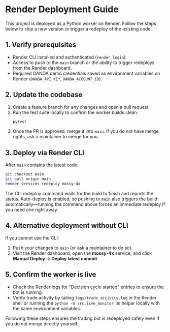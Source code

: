 # Render Deployment Guide

This project is deployed as a Python worker on Render. Follow the steps below to ship a new version or trigger a redeploy of the existing code.

## 1. Verify prerequisites
- Render CLI installed and authenticated (`render login`).
- Access to push to the `main` branch *or* the ability to trigger redeploys from the Render dashboard.
- Required OANDA demo credentials saved as environment variables on Render (`OANDA_API_KEY`, `OANDA_ACCOUNT_ID`).

## 2. Update the codebase
1. Create a feature branch for any changes and open a pull request.
2. Run the test suite locally to confirm the worker builds clean:
   ```bash
   pytest
   ```
3. Once the PR is approved, merge it into `main`. If you do not have merge rights, ask a maintainer to merge for you.

## 3. Deploy via Render CLI
After `main` contains the latest code:
```bash
git checkout main
git pull origin main
render services redeploy mossy-4x
```
The CLI redeploy command waits for the build to finish and reports the status. Auto-deploy is enabled, so pushing to `main` also triggers the build automatically—running the command above forces an immediate redeploy if you need one right away.

## 4. Alternative deployment without CLI
If you cannot use the CLI:
1. Push your changes to `main` (or ask a maintainer to do so).
2. Visit the Render dashboard, open the **mossy-4x** service, and click **Manual Deploy → Deploy latest commit**.

## 5. Confirm the worker is live
- Check the Render logs for "Decision cycle started" entries to ensure the bot is running.
- Verify trade activity by tailing `logs/trade_activity.log` in the Render shell or running the `python -m src.live_monitor 30` helper locally with the same environment variables.

Following these steps ensures the trading bot is redeployed safely even if you do not merge directly yourself.
